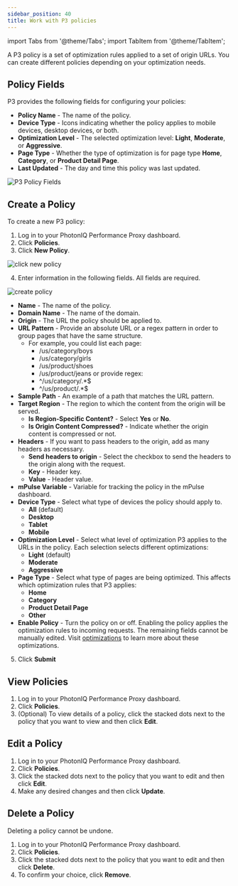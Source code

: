 ```yaml
---
sidebar_position: 40
title: Work with P3 policies
---
```

import Tabs from '@theme/Tabs';
import TabItem from '@theme/TabItem';

A P3 policy is a set of optimization rules applied to a set of origin URLs. You can create different policies depending on your optimization needs.

## Policy Fields

P3 provides the following fields for configuring your policies:

- **Policy Name** - The name of the policy.
- **Device Type** - Icons indicating whether the policy applies to mobile devices, desktop devices, or both.
- **Optimization Level** - The selected optimization level: **Light**, **Moderate**, or **Aggressive**.
- **Page Type** - Whether the type of optimization is for page type **Home**, **Category**, or **Product Detail Page**.
- **Last Updated** - The day and time this policy was last updated.

![P3 Policy Fields](/img/photoniq/p3/p3-view-policies.png)

## Create a Policy

To create a new P3 policy:

1. Log in to your PhotonIQ Performance Proxy dashboard.
2. Click **Policies**.
3. Click **New Policy**.

![click new policy](/img/photoniq/p3/click-new-policy.png)

4. Enter information in the following fields. All fields are required.

![create policy](/img/photoniq/p3/create-p3-policy.png)

   - **Name** - The name of the policy.
   - **Domain Name** - The name of the domain.
   - **Origin** - The URL the policy should be applied to.
   - **URL Pattern** - Provide an absolute URL or a regex pattern in order to group pages that have the same structure.
     - For example, you could list each page:
        - /us/category/boys
        - /us/category/girls
        - /us/product/shoes
        - /us/product/jeans
      or provide regex:
        - ^/us/category/.*$
        - ^/us/product/.*$
   - **Sample Path** - An example of a path that matches the URL pattern.
   - **Target Region** - The region to which the content from the origin will be served.
     - **Is Region-Specific Content?** - Select **Yes** or **No**.
     - **Is Origin Content Compressed?** - Indicate whether the origin content is compressed or not.
   - **Headers** - If you want to pass headers to the origin, add as many headers as necessary.
     - **Send headers to origin** - Select the checkbox to send the headers to the origin along with the request.
     - **Key** - Header key.
     - **Value** - Header value.
   - **mPulse Variable** - Variable for tracking the policy in the mPulse dashboard.
   - **Device Type** - Select what type of devices the policy should apply to.
     - **All** (default)
     - **Desktop**
     - **Tablet**
     - **Mobile**
   - **Optimization Level** - Select what level of optimization P3 applies to the URLs in the policy. Each selection selects different optimizations:
     - **Light** (default)
     - **Moderate**
     - **Aggressive**
   - **Page Type** - Select what type of pages are being optimized. This affects which optimization rules that P3 applies:
     - **Home**
     - **Category**
     - **Product Detail Page**
     - **Other**
   - **Enable Policy** - Turn the policy on or off. Enabling the policy applies the optimization rules to incoming requests.
    The remaining fields cannot be manually edited. Visit [optimizations](./optimizations/) to learn more about these optimizations.
5. Click **Submit**

## View Policies

1. Log in to your PhotonIQ Performance Proxy dashboard.
2. Click **Policies**.
3. (Optional) To view details of a policy, click the stacked dots next to the policy that you want to view and then click **Edit**.

## Edit a Policy

1. Log in to your PhotonIQ Performance Proxy dashboard.
2. Click **Policies**.
3. Click the stacked dots next to the policy that you want to edit and then click **Edit**.
4. Make any desired changes and then click **Update**.

## Delete a Policy

Deleting a policy cannot be undone.

1. Log in to your PhotonIQ Performance Proxy dashboard.
2. Click **Policies**.
3. Click the stacked dots next to the policy that you want to edit and then click **Delete**.
4. To confirm your choice, click **Remove**.
